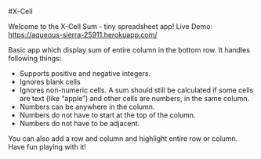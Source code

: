 #X-Cell

Welcome to the X-Cell Sum - tiny spreadsheet app!
Live Demo: https://aqueous-sierra-25911.herokuapp.com/

Basic app which display sum of entire column in the bottom row. It handles following things:
- Supports positive and negative integers.
- Ignores blank cells
- Ignores non-numeric cells. A sum should still be calculated if some cells are text (like “apple”) and other cells are numbers, in the  same column.
- Numbers can be anywhere in the column.
- Numbers do not have to start at the top of the column.
- Numbers do not have to be adjacent.

You can also add a row and column and highlight entire row or column.
Have fun playing with it!
